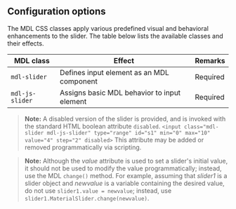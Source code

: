 ## Configuration options

The MDL CSS classes apply various predefined visual and behavioral enhancements to the slider. The table below lists the available classes and their effects.

| MDL class       | Effect                                      | Remarks  |
| --------------- | ------------------------------------------- | -------- |
| `mdl-slider`    | Defines input element as an MDL component   | Required |
| `mdl-js-slider` | Assigns basic MDL behavior to input element | Required |

> **Note:** A disabled version of the slider is provided, and is invoked with the standard HTML boolean attribute `disabled`. `<input class="mdl-slider mdl-js-slider" type="range" id="s1" min="0" max="10" value="4" step="2" disabled>`
> This attribute may be added or removed programmatically via scripting.

> **Note:** Although the _value_ attribute is used to set a slider's initial value, it should not be used
> to modify the value programmatically; instead, use the MDL `change()` method. For example, assuming
> that _slider1_ is a slider object and _newvalue_ is a variable containing the desired value, do not
> use `slider1.value = newvalue`; instead, use `slider1.MaterialSlider.change(newvalue)`.
